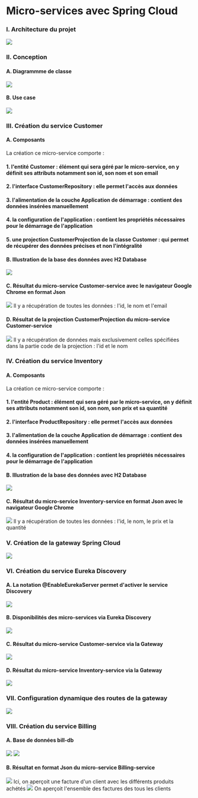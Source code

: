 <h1>Micro-services avec Spring Cloud</h1>

<h3>I. Architecture du projet</h3>
<img src="screens/architectureduprojet.jpg">

<h3>II. Conception</h3>
     <h4>A. Diagrammme de classe</h4>
     <img src="screens/diagrammedeclasse.jpg">
     <h4>B. Use case</h4>
     <img src="screens/usecase.jpg">

<h3>III. Création du service Customer</h3>
     <h4>A. Composants</h4>
          La création ce micro-service comporte :
          <h4>1. l'entité Customer : élément qui sera géré par le micro-service,
          on y définit ses attributs notamment son id, son nom et son email</h4>
          <h4>2. l'interface CustomerRepository : elle permet l'accès aux données</h4>
          <h4>3. l'alimentation de la couche Application de démarrage  : contient des données insérées manuellement</h4>
          <h4>4. la configuration de l'application  : contient les propriétés nécessaires pour le démarrage de l'application</h4>
          <h4>5. une projection CustomerProjection de la classe Customer  : qui permet de récupérer des données précises et non l'intégralité</h4>
     <h4>B. Illustration de la base des données avec H2 Database</h4>
     <img src="screens/customer-db.jpg">
     <h4>C. Résultat du micro-service Customer-service avec le navigateur Google Chrome en format Json</h4>
     <img src="screens/customer-result.jpg">
     Il y a récupération de toutes les données : l'id, le nom et l'email
     <h4>D. Résultat de la projection CustomerProjection du micro-service Customer-service</h4>
     <img src="screens/Customer-projection.jpg">
     Il y a récupération de données mais exclusivement celles spécifiées dans la partie code de la projection : l'id et le nom

<h3>IV. Création du service Inventory</h3>
     <h4>A. Composants</h4>
          La création ce micro-service comporte :
          <h4>1. l'entité Product : élément qui sera géré par le micro-service,
          on y définit ses attributs notamment son id, son nom, son prix et sa quantité</h4>
          <h4>2. l'interface ProductRepository : elle permet l'accès aux données</h4>
          <h4>3. l'alimentation de la couche Application de démarrage  : contient des données insérées manuellement</h4>
          <h4>4. la configuration de l'application  : contient les propriétés nécessaires pour le démarrage de l'application</h4>
     <h4>B. Illustration de la base des données avec H2 Database</h4>
     <img src="screens/product-db.jpg">
     <h4>C. Résultat du micro-service Inventory-service en format Json avec le navigateur Google Chrome</h4>
     <img src="screens/product-result.jpg">
     Il y a récupération de toutes les données : l'id, le nom, le prix et la quantité


<h3>V. Création de la gateway Spring Cloud</h3>
     <img src="screens/gateway.jpg">


<h3>VI. Création du service Eureka Discovery</h3>
     <h4>A. La notation @EnableEurekaServer permet d'activer le service Discovery</h4>
     <img src="screens/eureka.jpg">
     <h4>B. Disponibilités des micro-services via Eureka Discovery</h4>
     <img src="screens/discovery.jpg">
     <h4>C. Résultat du micro-service Customer-service via la Gateway</h4>
     <img src="screens/customer-gateway.jpg">
     <h4>D. Résultat du micro-service Inventory-service via la Gateway</h4>
     <img src="screens/inventory-gateway.jpg">

<h3>VII. Configuration dynamique des routes de la gateway</h3>
     <img src="screens/gateway-configuration.jpg">

<h3>VIII. Création du service Billing</h3>
     <h4>A. Base de données bill-db</h4>
     <img src="screens/billdb1.jpg">
     <img src="screens/billdb2.jpg">
     <h4>B. Résultat en format Json du micro-service Billing-service</h4>
     <img src="screens/customerBill.jpg">
     Ici, on aperçoit une facture d'un client avec les différents produits achétés
     <img src="screens/billSet.jpg">
     On aperçoit l'ensemble des factures des tous les clients

